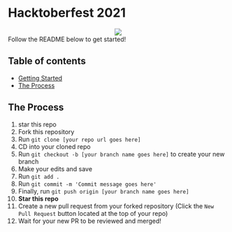 # Hacktoberfest 2021
<div align="center">
  <img src="https://hacktoberfest.digitalocean.com/_nuxt/img/logo-hacktoberfest-full.f42e3b1.svg" />
  </div>
Follow the README below to get started!


## Table of contents

- [Getting Started](#getting-started)
- [The Process](#the-process)

## The Process
1. star this repo
2. Fork this repository
3. Run `git clone [your repo url goes here]`
4. CD into your cloned repo
5. Run `git checkout -b [your branch name goes here]` to create your new branch
6. Make your edits and save
7. Run `git add .`
8. Run `git commit -m 'Commit message goes here'`
9. Finally, run `git push origin [your branch name goes here]`
10. **Star this repo**
11. Create a new pull request from your forked repository (Click the `New Pull Request` button located at the top of your repo)
12. Wait for your new PR to be reviewed and merged!
